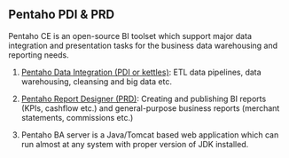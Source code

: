 ## Pentaho PDI & PRD ##

Pentaho CE is an open-source BI toolset which support major data integration and
presentation tasks for the business data warehousing and reporting needs.

1. [Pentaho Data Integration (PDI or kettles)](pdi_info.md):
 ETL data pipelines, data warehousing, cleansing and big data etc. 

2. [Pentaho Report Designer (PRD)](prd_info.md):
 Creating and publishing BI reports (KPIs, cashflow etc.) and general-purpose business reports 
 (merchant statements, commissions etc.)

3. Pentaho BA server is a Java/Tomcat based web application which can run almost at any
system with proper version of JDK installed. 

